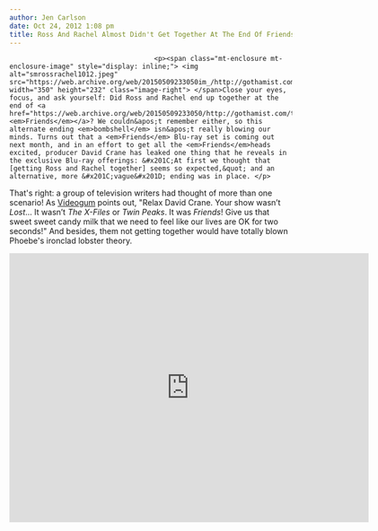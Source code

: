 ```yaml
---
author: Jen Carlson
date: Oct 24, 2012 1:08 pm
title: Ross And Rachel Almost Didn't Get Together At The End Of Friends
---
```


	
										<p><span class="mt-enclosure mt-enclosure-image" style="display: inline;"> <img alt="smrossrachel1012.jpeg" src="https://web.archive.org/web/20150509233050im_/http://gothamist.com/attachments/arts_jen/smrossrachel1012.jpeg" width="350" height="232" class="image-right"> </span>Close your eyes, focus, and ask yourself: Did Ross and Rachel end up together at the end of <a href="https://web.archive.org/web/20150509233050/http://gothamist.com/tags/friends"><em>Friends</em></a>? We couldn&apos;t remember either, so this alternate ending <em>bombshell</em> isn&apos;t really blowing our minds. Turns out that a <em>Friends</em> Blu-ray set is coming out next month, and in an effort to get all the <em>Friends</em>heads excited, producer David Crane has leaked one thing that he reveals in the exclusive Blu-ray offerings: &#x201C;At first we thought that [getting Ross and Rachel together] seems so expected,&quot; and an alternative, more &#x201C;vague&#x201D; ending was in place. </p>

<p>That&apos;s right: a group of television writers had thought of more than one scenario! As <a href="https://web.archive.org/web/20150509233050/http://videogum.com/602651/the-one-where-friends-almost-ended-sadly/behind-the-scenes/">Videogum</a> points out, &quot;Relax David Crane. Your show wasn&#x2019;t <em>Lost</em>... It wasn&#x2019;t <em>The X-Files</em> or <em>Twin Peaks</em>. It was <em>Friends</em>! Give us that sweet sweet candy milk that we need to feel like our lives are OK for two seconds!&quot; And besides, them not getting together would have totally blown Phoebe&apos;s ironclad lobster theory.</p>

<p><iframe width="640" height="480" src="https://web.archive.org/web/20150509233050if_/http://www.youtube-nocookie.com/embed/7WViFQiRgs0" frameborder="0" allowfullscreen></iframe></p>					
										
									
				